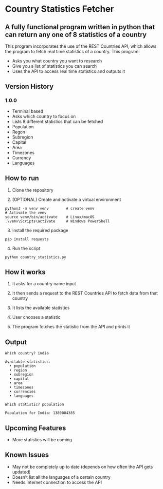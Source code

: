 # Country Statistics Fetcher
## A fully functional program written in python that can return any one of 8 statistics of a country
This program incorporates the use of the REST Countries API, which allows the program to fetch real time statistics of a country. This program:
- Asks you what country you want to research
- Give you a list of statistics you can search 
- Uses the API to access real time statistics and outputs it

## Version History 

### 1.0.0
- Terminal based
- Asks which country to focus on
- Lists 8 different statistics that can be fetched 
 - Population
 - Regon
 - Subregion
 - Capital
 - Area
 - Timezones 
 - Currency
 - Languages 

## How to run 
1. Clone the repository

2. (OPTIONAL) Create and activate a virtual environment
```
python3 -m venv venv        # create venv
# Activate the venv
source venv/bin/activate    # Linux/macOS
.\venv\Scripts\activate     # Windows PowerShell
```

3. Install the required package
```
pip install requests
```

4. Run the script
```
python country_statistics.py
```

## How it works 
1. It asks for a country name input
   
2. It then sends a request to the REST Countries API to fetch data from that country
   
3. It lists the available statistics
   
4. User chooses a statistic 

5. The program fetches the statistic from the API and prints it 

## Output 
```
Which country? india

Available statistics:
  • population
  • region
  • subregion
  • capital
  • area
  • timezones
  • currencies
  • languages

Which statistic? population

Population for India: 1380004385
```
## Upcoming Features
- More statistics will be coming 

## Known Issues 
- May not be completely up to date (depends on how often the API gets updated)
- Doesn’t list all the languages of a certain country
- Needs internet connection to access the API 
